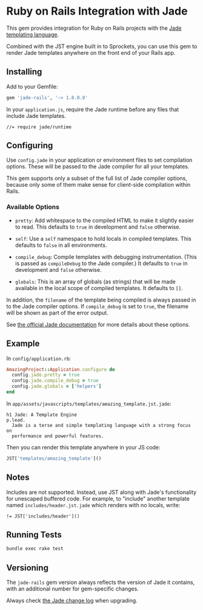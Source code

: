 # Ruby on Rails Integration with Jade

This gem provides integration for Ruby on Rails projects with the [Jade
templating language](http://jade-lang.com/).

Combined with the JST engine built in to Sprockets, you can use this gem
to render Jade templates anywhere on the front end of your Rails app.

## Installing

Add to your Gemfile:

```ruby
gem 'jade-rails', '~> 1.8.0.0'
```

In your `application.js`, require the Jade runtime before any files that include
Jade templates.

```
//= require jade/runtime
```

## Configuring

Use `config.jade` in your application or environment files to set compilation
options. These will be passed to the Jade compiler for all your templates.

This gem supports only a subset of the full list of Jade compiler options,
because only some of them make sense for client-side compilation within Rails.

### Available Options

- `pretty`: Add whitespace to the compiled HTML to make it slightly easier to
  read. This defaults to `true` in development and `false` otherwise.

- `self`: Use a `self` namespace to hold locals in compiled templates. This
  defaults to `false` in all environments.

- `compile_debug`: Compile templates with debugging instrumentation. (This is
  passed as `compileDebug` to the Jade compiler.) It defaults to `true` in
  development and `false` otherwise.

- `globals`: This is an array of globals (as strings) that will be made
  available in the local scope of compiled templates. It defaults to `[]`.

In addition, the `filename` of the template being compiled is always passed in
to the Jade compiler options. If `compile_debug` is set to `true`, the filename
will be shown as part of the error output.

See [the official Jade documentation](http://jade-lang.com/api/) for more
details about these options.

## Example

In `config/application.rb`:

```ruby
AmazingProject::Application.configure do
  config.jade.pretty = true
  config.jade.compile_debug = true
  config.jade.globals = ['helpers']
end
```

In `app/assets/javascripts/templates/amazing_template.jst.jade`:

```jade
h1 Jade: A Template Engine
p.lead.
  Jade is a terse and simple templating language with a strong focus on
  performance and powerful features.
```

Then you can render this template anywhere in your JS code:

```javascript
JST['templates/amazing_template']()
```

## Notes

Includes are not supported. Instead, use JST along with Jade's functionality
for unescaped buffered code. For example, to "include" another template named
`includes/header.jst.jade` which renders with no locals, write:

```jade
!= JST['includes/header']()
```

## Running Tests

```bash
bundle exec rake test
```

## Versioning

The `jade-rails` gem version always reflects the version of Jade it contains,
with an additional number for gem-specific changes.

Always check [the Jade change log](http://jade-lang.com/history/) when upgrading.
